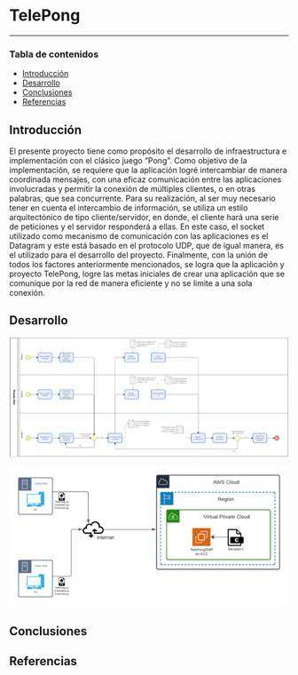 # TelePong

------------

### Tabla de contenidos
  * [Introducción](#introducci-n)
  * [Desarrollo](#desarrollo)
  * [Conclusiones](#conclusiones)
  * [Referencias](#referencias)

## Introducción
El presente proyecto tiene como propósito el desarrollo de infraestructura e implementación con el clásico juego “Pong”. 
Como objetivo de la implementación, se requiere que la aplicación logré intercambiar de manera coordinada mensajes, con una eficaz comunicación entre las aplicaciones involucradas y permitir la conexión de múltiples clientes, o en otras palabras, que sea concurrente.
Para su realización, al ser muy necesario tener en cuenta el intercambio de información, se utiliza un estilo arquitectónico de tipo cliente/servidor, en donde, el cliente hará una serie de peticiones y el servidor responderá a ellas. En este caso, el socket utilizado como mecanismo de comunicación con las aplicaciones es el Datagram y este está basado en el protocolo UDP, que de igual manera, es el utilizado para el desarrollo del proyecto.
Finalmente, con la unión de todos los factores anteriormente mencionados, se logra que la aplicación y proyecto TelePong, logre las metas iniciales de crear una aplicación que se comunique por la red de manera eficiente y no se limite a una sola conexión.

## Desarrollo
[![Diagrama de Procesos](https://github.com/DavidAgudeloTapias/TelePong/blob/main/Diagramas/Diagrama%20de%20Procesos%20TelePong.png "Diagrama de Procesos")](https://github.com/DavidAgudeloTapias/TelePong/blob/main/Diagramas/Diagrama%20de%20Procesos%20TelePong.png "Diagrama de Procesos")

[![Diagrama de Arquitectura](https://github.com/DavidAgudeloTapias/TelePong/blob/main/Diagramas/Diagrama%20de%20Arquitectura%20TelePong.png "Diagrama de Arquitectura")](https://github.com/DavidAgudeloTapias/TelePong/blob/main/Diagramas/Diagrama%20de%20Arquitectura%20TelePong.png "Diagrama de Arquitectura")
## Conclusiones

## Referencias
